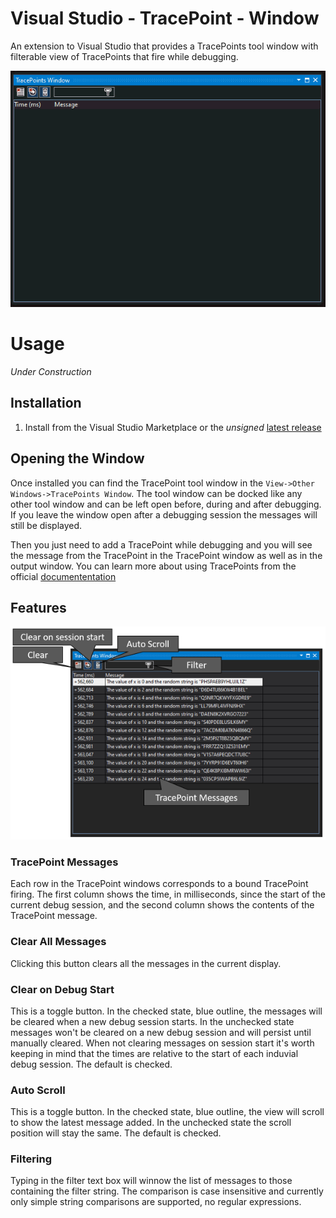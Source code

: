 # Visual Studio - TracePoint - Window
An extension to Visual Studio that provides a TracePoints tool window with filterable view of TracePoints that fire while debugging.

![TracePoint Window in Visual Studio 2019 in action](https://raw.githubusercontent.com/andysterland/visualstudio-tracepoint-window/master/docs/TracePointsWindow.gif)

# Usage

*Under Construction* 

## Installation
1. Install from the Visual Studio Marketplace or the _unsigned_ [latest release](https://github.com/andysterland/visualstudio-tracepoint-window/releases/latest)

## Opening the Window

Once installed you can find the TracePoint tool window in the `View->Other Windows->TracePoints Window`. The tool window can be docked like any other tool window and can be left open before, during and after debugging. If you leave the window open after a debugging session the messages will still be displayed.  

Then you just need to add a TracePoint while debugging and you will see the message from the TracePoint in the TracePoint window as well as in the output window. You can learn more about using TracePoints from the official [documententation](https://docs.microsoft.com/en-us/visualstudio/debugger/using-breakpoints?view=vs-2019#BKMK_Print_to_the_Output_window_with_tracepoints)

## Features

![Overview of the TracePoint Window in Visual Studio 2019](https://raw.githubusercontent.com/andysterland/visualstudio-tracepoint-window/master/docs/UIScreenshot.png)

### TracePoint Messages
Each row in the TracePoint windows corresponds to a bound TracePoint firing. The first column shows the time, in milliseconds, since the start of the current debug session, and the second column shows the contents of the TracePoint message.

### Clear All Messages
Clicking this button clears all the messages in the current display.

### Clear on Debug Start
This is a toggle button. In the checked state, blue outline, the messages will be cleared when a new debug session starts. In the unchecked state messages won't be cleared on a new debug session and will persist until manually cleared. When not clearing messages on session start it's worth keeping in mind that the times are relative to the start of each induvial debug session. The default is checked.

### Auto Scroll
This is a toggle button. In the checked state, blue outline, the view will scroll to show the latest message added. In the unchecked state the scroll position will stay the same. The default is checked.

### Filtering
Typing in the filter text box will winnow the list of messages to those containing the filter string. The comparison is case insensitive and currently only simple string comparisons are supported, no regular expressions.
